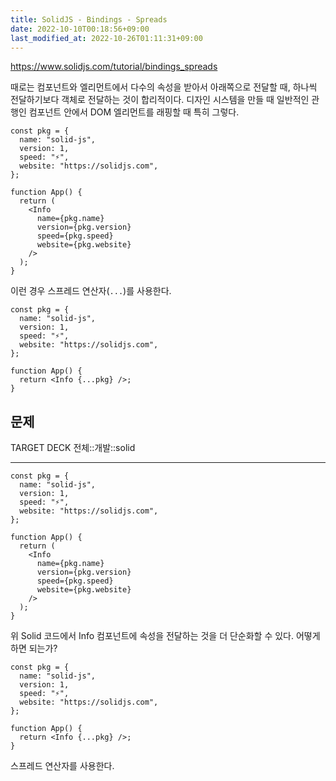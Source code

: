 ```yaml
---
title: SolidJS - Bindings - Spreads
date: 2022-10-10T00:18:56+09:00
last_modified_at: 2022-10-26T01:11:31+09:00
---
```


https://www.solidjs.com/tutorial/bindings_spreads

때로는 컴포넌트와 엘리먼트에서 다수의 속성을 받아서 아래쪽으로 전달할 때, 하나씩 전달하기보다 객체로 전달하는 것이 합리적이다. 디자인 시스템을 만들 때 일반적인 관행인 컴포넌트 안에서 DOM 엘리먼트를 래핑할 때 특히 그렇다.

```tsx
const pkg = {
  name: "solid-js",
  version: 1,
  speed: "⚡️",
  website: "https://solidjs.com",
};

function App() {
  return (
    <Info
      name={pkg.name}
      version={pkg.version}
      speed={pkg.speed}
      website={pkg.website}
    />
  );
}
```

이런 경우 스프레드 연산자(`...`)를 사용한다.

```tsx
const pkg = {
  name: "solid-js",
  version: 1,
  speed: "⚡️",
  website: "https://solidjs.com",
};

function App() {
  return <Info {...pkg} />;
}
```

## 문제

TARGET DECK
전체::개발::solid

---

<!--ankiQ-->

```tsx
const pkg = {
  name: "solid-js",
  version: 1,
  speed: "⚡️",
  website: "https://solidjs.com",
};

function App() {
  return (
    <Info
      name={pkg.name}
      version={pkg.version}
      speed={pkg.speed}
      website={pkg.website}
    />
  );
}
```

위 Solid 코드에서 Info 컴포넌트에 속성을 전달하는 것을 더 단순화할 수 있다. 어떻게 하면 되는가?

<!--ankiA-->

```tsx
const pkg = {
  name: "solid-js",
  version: 1,
  speed: "⚡️",
  website: "https://solidjs.com",
};

function App() {
  return <Info {...pkg} />;
}
```

스프레드 연산자를 사용한다.

<!--ankiE-->
<!--ID: 1664963605046-->

